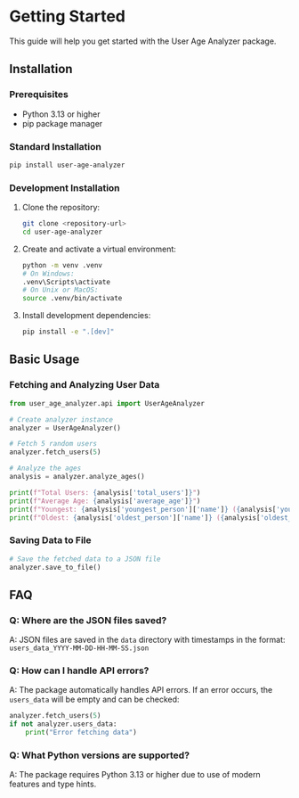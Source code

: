 # Getting Started

This guide will help you get started with the User Age Analyzer package.

## Installation

### Prerequisites

- Python 3.13 or higher
- pip package manager

### Standard Installation

```bash
pip install user-age-analyzer
```

### Development Installation

1. Clone the repository:
   ```bash
   git clone <repository-url>
   cd user-age-analyzer
   ```

2. Create and activate a virtual environment:
   ```bash
   python -m venv .venv
   # On Windows:
   .venv\Scripts\activate
   # On Unix or MacOS:
   source .venv/bin/activate
   ```

3. Install development dependencies:
   ```bash
   pip install -e ".[dev]"
   ```

## Basic Usage

### Fetching and Analyzing User Data

```python
from user_age_analyzer.api import UserAgeAnalyzer

# Create analyzer instance
analyzer = UserAgeAnalyzer()

# Fetch 5 random users
analyzer.fetch_users(5)

# Analyze the ages
analysis = analyzer.analyze_ages()

print(f"Total Users: {analysis['total_users']}")
print(f"Average Age: {analysis['average_age']}")
print(f"Youngest: {analysis['youngest_person']['name']} ({analysis['youngest_person']['age']})")
print(f"Oldest: {analysis['oldest_person']['name']} ({analysis['oldest_person']['age']})")
```

### Saving Data to File

```python
# Save the fetched data to a JSON file
analyzer.save_to_file()
```

## FAQ

### Q: Where are the JSON files saved?
A: JSON files are saved in the `data` directory with timestamps in the format: `users_data_YYYY-MM-DD-HH-MM-SS.json`

### Q: How can I handle API errors?
A: The package automatically handles API errors. If an error occurs, the `users_data` will be empty and can be checked:
```python
analyzer.fetch_users(5)
if not analyzer.users_data:
    print("Error fetching data")
```

### Q: What Python versions are supported?
A: The package requires Python 3.13 or higher due to use of modern features and type hints.
